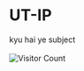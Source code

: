 # UT-IP
kyu hai ye subject
<br/>
<br/>
![Visitor Count](https://profile-counter.glitch.me/falcaozane/count.svg)
